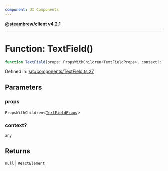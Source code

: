 ```yaml
---
component: UI Components
---
```


[**@steambrew/client v4.2.1**](../README.md)

***

# Function: TextField()

```ts
function TextField(props: PropsWithChildren<TextFieldProps>, context?: any): null | ReactElement
```

Defined in: [src/components/TextField.ts:27](https://github.com/SteamClientHomebrew/SDK/blob/main/typescript-packages/client/src/components/TextField.ts#L27)

## Parameters

### props

`PropsWithChildren`\<[`TextFieldProps`](../interfaces/TextFieldProps.md)\>

### context?

`any`

## Returns

`null` \| `ReactElement`
